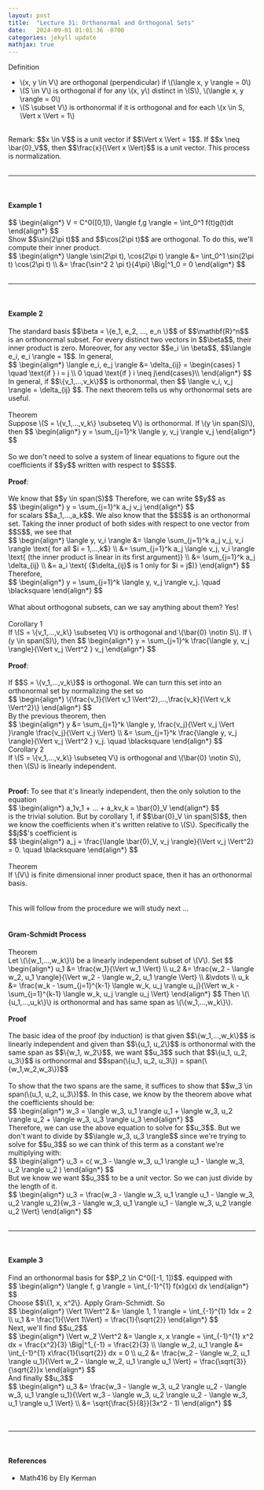 ```yaml
---
layout: post
title:  "Lecture 31: Orthonormal and Orthogonal Sets"
date:   2024-09-01 01:01:36 -0700
categories: jekyll update
mathjax: true
---
```

<div class="bdiv">
Definition
</div>
<div class="bbdiv">
<ul>
	<li>\(x, y \in V\) are orthogonal (perpendicular) if \(\langle x, y \rangle = 0\)</li>
	<li>\(S \in V\) is orthogonal if for any \(x, y\) distinct in \(S\), \(\langle x, y \rangle = 0\)</li>
	<li>\(S \subset V\) is orthonormal if it is orthogonal and for each \(x \in S, \Vert x \Vert = 1\)</li>
</ul>
</div>
<br>
Remark: $$x \in V$$ is a unit vector if $$\Vert x \Vert = 1$$. If $$x \neq \bar{0}_V$$, then $$\frac{x}{\Vert x \Vert}$$ is a unit vector. This process is normalization.
<br>
<br>
<hr>
<br>
<!------------------------------------------------------------------------------------>
<h4><b>Example 1</b></h4>
<div> 
$$
\begin{align*}
V = C^0([0,1]), \langle f,g \rangle = \int_0^1 f(t)g(t)dt
\end{align*}
$$
</div>
Show $$\sin(2\pi t)$$ and $$\cos(2\pi t)$$ are orthogonal. To do this, we'll compute their inner product.
<div> 
$$
\begin{align*}
\langle \sin(2\pi t), \cos(2\pi t) \rangle &= \int_0^1 \sin(2\pi t) \cos(2\pi t) \\
                                           &= \frac{\sin^2 2 \pi t}{4\pi} \Big|^1_0 = 0
\end{align*}
$$
</div>
<br>
<hr>
<br>
<!------------------------------------------------------------------------------------>
<h4><b>Example 2</b></h4>
The standard basis $$\beta = \{e_1, e_2, ..., e_n \}$$ of $$\mathbf{R}^n$$ is an orthonormal subset. For every distinct two vectors in $$\beta$$, their inner product is zero. Moreover, for any vector $$e_i \in \beta$$, $$\langle e_i, e_i \rangle = 1$$. In general,
<div> 
$$
\begin{align*}
\langle e_i, e_j \rangle &= \delta_{ij} = \begin{cases} 1 \quad \text{if } i = j \\ 0 \quad \text{if } i \neq j\end{cases}\\
\end{align*}
$$
</div>
In general, if $$\{v_1,...,v_k\}$$ is orthonormal, then $$ \langle v_i, v_j \rangle = \delta_{ij} $$. The next theorem tells us why orthonormal sets are useful.
<br>
<br>
<!------------------------------------------------------------------------------------>
<div class="purdiv">
Theorem
</div>
<div class="purbdiv">
Suppose \(S = \{v_1,...,v_k\} \subseteq V\) is orthonormal. If \(y \in span(S)\), then
$$
\begin{align*}
y = \sum_{j=1}^k \langle y, v_j \rangle v_j
\end{align*}
$$
</div>
<br>
So we don't need to solve a system of linear equations to figure out the coefficients if $$y$$ written with respect to $$S$$. 
<br>
<br>
<!------------------------------------------------------------------------------------>
<b>Proof</b>:
<br>
<br>
We know that $$y \in span(S)$$ Therefore, we can write $$y$$ as 
<div>
$$
\begin{align*}
y = \sum_{j=1}^k a_j v_j
\end{align*}
$$
</div>
for scalars $$a_1,...,a_k$$. We also know that the $$S$$ is an orthonormal set. Taking the inner product of both sides with respect to one vector from $$S$$, we see that
<div>
$$
\begin{align*}
\langle y, v_i \rangle &= \langle \sum_{j=1}^k a_j v_j, v_i \rangle \text{ for all $i = 1,...,k$} \\
 &= \sum_{j=1}^k a_j \langle v_j, v_i \rangle \text{ (the inner product is linear in its first argument)} \\
 &= \sum_{j=1}^k a_j \delta_{ij} \\
 &= a_i \text{ ($\delta_{ij}$ is 1 only for $i = j$)}
\end{align*}
$$
</div>
Therefore,
<div>
$$
\begin{align*}
y = \sum_{j=1}^k \langle y, v_j \rangle v_j. \quad \blacksquare
\end{align*}
$$
</div>
<br>
<!------------------------------------------------------------------------------------>
What about orthogonal subsets, can we say anything about them? Yes!
<br>
<br>
<div class="purdiv">
Corollary 1
</div>
<div class="purbdiv">
If \(S = \{v_1,...,v_k\} \subseteq V\) is orthogonal and \(\bar{0} \notin S\). If \(y \in span(S)\), then
$$
\begin{align*}
y = \sum_{j=1}^k \frac{\langle y, v_j \rangle}{\Vert v_j \Vert^2 } v_j
\end{align*}
$$
</div>
<!------------------------------------------------------------------------------------>
<br>
<b>Proof</b>:
<br>
<br>
If $$S = \{v_1,...,v_k\}$$ is orthogonal. We can turn this set into an orthonormal set by normalizing the set so
<div>
$$
\begin{align*}
\{\frac{v_1}{\Vert v_1 \Vert^2},...,\frac{v_k}{\Vert v_k \Vert^2}\}
\end{align*}
$$
</div>
By the previous theorem, then
<div>
$$
\begin{align*}
y &= \sum_{j=1}^k \langle y, \frac{v_j}{\Vert v_j \Vert }\rangle \frac{v_j}{\Vert v_j \Vert}  \\
  &= \sum_{j=1}^k \frac{\langle y, v_j \rangle}{\Vert v_j \Vert^2 } v_j. \quad \blacksquare
\end{align*}
$$
</div>
<!--------------------------------------------------------------------------------->
<div class="purdiv">
Corollary 2
</div>
<div class="purbdiv">
If \(S = \{v_1,...,v_k\} \subseteq V\) is orthogonal and \(\bar{0} \notin S\), then \(S\) is linearly independent. 
</div>
<br>
<br>
<b>Proof:</b>
To see that it's linearly independent, then the only solution to the equation
<div>
	$$
	\begin{align*}
	a_1v_1 + ... + a_kv_k = \bar{0}_V
	\end{align*}
	$$
</div>
is the trivial solution. But by corollary 1, if $$\bar{0}_V \in span(S)$$, then we know the coefficients when it's written relative to \(S\). Specifically the $$j$$'s coefficient is
<div>
	$$
	\begin{align*}
	a_j = \frac{\langle \bar{0}_V, v_j \rangle}{\Vert v_j \Vert^2} = 0. \quad \blacksquare
	\end{align*}
	$$
</div>
<br>
<!--------------------------------------------------------------------------------->
<div class="purdiv">
Theorem
</div>
<div class="purbdiv">
If \(V\) is finite dimensional inner product space, then it has an orthonormal basis.
</div>
<br>
<br>
This will follow from the procedure we will study next ...
<br>
<br>
<!------------------------------------------------------------------------------------>
<h4><b>Gram-Schmidt Process</b></h4>
<div class="purdiv">
Theorem
</div>
<div class="purbdiv">
Let \(\{w_1,...,w_k\}\) be a linearly independent subset of \(V\). Set 
	$$
	\begin{align*}
	u_1 &= \frac{w_1}{\Vert w_1 \Vert} \\
	u_2 &= \frac{w_2 - \langle w_2, u_1 \rangle}{\Vert w_2 - \langle w_2, u_1 \rangle \Vert} \\
	&\vdots \\
	u_k &= \frac{w_k - \sum_{j=1}^{k-1} \langle w_k, u_j \rangle u_j}{\Vert w_k - \sum_{j=1}^{k-1} \langle w_k, u_j \rangle u_j \Vert}
	\end{align*}
	$$
Then \(\{u_1,...,u_k\}\) is orthonormal and has same span as \(\{w_1,...,w_k\}\).
</div>
<br>
<b>Proof</b>
<br>
<br>
The basic idea of the proof (by induction) is that given $$\{w_1,...,w_k\}$$ is linearly independent and given than $$\{u_1, u_2\}$$ is orthonormal with the same span as $$\{w_1, w_2\}$$, we want $$u_3$$ such that $$\{u_1, u_2, u_3\}$$ is orthonormal and $$span(\{u_1, u_2, u_3\}) = span(\{w_1,w_2,w_3\})$$
<br>
<br>
To show that the two spans are the same, it suffices to show that $$w_3 \in span(\{u_1, u_2, u_3\})$$. In this case, we know by the theorem above what the coefficients should be:
<div>
	$$
	\begin{align*}
	w_3 = \langle w_3, u_1 \rangle u_1 + \langle w_3, u_2 \rangle u_2 + \langle w_3, u_3 \rangle u_3
	\end{align*}
	$$
</div>
Therefore, we can use the above equation to solve for $$u_3$$. But we don't want to divide by $$\langle w_3, u_3 \rangle$$ since we're trying to solve for $$u_3$$ so we can think of this term as a constant we're multiplying with:
<div>
	$$
	\begin{align*}
	u_3 = c( w_3 - \langle w_3, u_1 \rangle u_1 - \langle w_3, u_2 \rangle u_2  )
	\end{align*}
	$$
</div>
But we know we want $$u_3$$ to be a unit vector. So we can just divide by the length of it.
<div>
	$$
	\begin{align*}
	u_3 = \frac{w_3 - \langle w_3, u_1 \rangle u_1 - \langle w_3, u_2 \rangle u_2}{w_3 - \langle w_3, u_1 \rangle u_1 - \langle w_3, u_2 \rangle u_2 \Vert}
	\end{align*}
	$$
</div>
<br>
<hr>
<br>
<!------------------------------------------------------------------------------------>
<h4><b>Example 3</b></h4>
Find an orthonormal basis for $$P_2 \in C^0([-1, 1])$$. equipped with 
<div>
	$$
	\begin{align*}
	\langle f, g \rangle = \int_{-1}^{1} f(x)g(x) dx
	\end{align*}
	$$
</div>
Choose $$\{1, x, x^2\}. Apply Gram-Schmidt. So
<div>
	$$
	\begin{align*}
	\Vert 1\Vert^2 &= \langle 1, 1 \rangle = \int_{-1}^{1} 1dx = 2 \\
	u_1 &= \frac{1}{\Vert 1\Vert} = \frac{1}{\sqrt{2}}
	\end{align*}
	$$
</div>
Next, we'll find $$u_2$$
<div>
	$$
	\begin{align*}
	\Vert w_2 \Vert^2 &= \langle x, x \rangle = \int_{-1}^{1} x^2 dx = \frac{x^2}{3} \Big|^1_{-1} = \frac{2}{3} \\
	\langle w_2, u_1 \rangle &=  \int_{-1}^{1} x\frac{1}{\sqrt{2}} dx = 0 \\
	u_2 &= \frac{w_2 - \langle w_2, u_1 \rangle u_1}{\Vert w_2 - \langle w_2, u_1 \rangle u_1 \Vert} = \frac{\sqrt{3}}{\sqrt{2}}x
	\end{align*}
	$$
</div>	
And finally $$u_3$$
<div>
	$$
	\begin{align*}
	u_3 &= \frac{w_3 - \langle w_3, u_2 \rangle u_2 - \langle w_3, u_1 \rangle u_1}{\Vert w_3 - \langle w_3, u_2 \rangle u_2 - \langle w_3, u_1 \rangle u_1 \Vert}
	\\
	&= \sqrt{\frac{5}{8}}(3x^2 - 1)
	\end{align*}
	$$
</div>
<br>
<br>
<hr>
<br>
<!------------------------------------------------------------------------------------>
<h4><b>References</b></h4>
<ul>
<li>Math416 by Ely Kerman</li>
</ul>






















